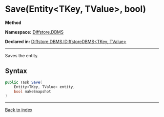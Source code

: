 # Save(Entity<TKey, TValue>, bool)

**Method**

**Namespace:** [Diffstore.DBMS](Diffstore.DBMS.md)

**Declared in:** [Diffstore.DBMS.IDiffstoreDBMS<TKey, TValue>](Diffstore.DBMS.IDiffstoreDBMS{TKey,TValue}.md)

------



Saves the entity.


## Syntax

```csharp
public Task Save(
	Entity<TKey, TValue> entity,
	bool makeSnapshot
)
```

------

[Back to index](index.md)